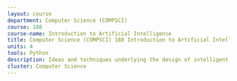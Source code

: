 ```yaml
---
layout: course 
department: Computer Science (COMPSCI)
course: 188
course-name: Introduction to Artificial Intelligence
title: Computer Science (COMPSCI) 188 Introduction to Artificial Intelligence
units: 4
tools: Python
description: Ideas and techniques underlying the design of intelligent computer systems. Topics include search, game playing, knowledge representation, inference, planning, reasoning under uncertainty, machine learning, robotics, perception, and language understanding.
cluster: Computer Science
---
```

